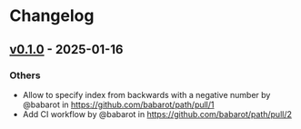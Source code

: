 # Changelog

## [v0.1.0](https://github.com/babarot/path/commits/v0.1.0) - 2025-01-16
### Others
- Allow to specify index from backwards with a negative number by @babarot in https://github.com/babarot/path/pull/1
- Add CI workflow by @babarot in https://github.com/babarot/path/pull/2
